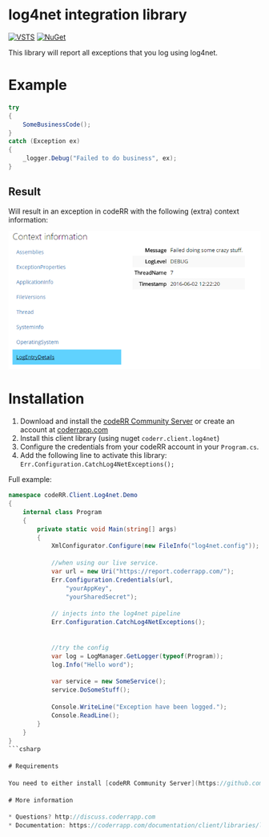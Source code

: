 log4net integration library
===========================

[![VSTS](https://1tcompany.visualstudio.com/_apis/public/build/definitions/75570083-b1ef-4e78-88e2-5db4982f756c/13/badge)]() [![NuGet](https://img.shields.io/nuget/dt/codeRR.Client.log4net.svg?style=flat-square)]()

This library will report all exceptions that you log using log4net.

# Example

```csharp
try
{
    SomeBusinessCode();
}
catch (Exception ex)
{
    _logger.Debug("Failed to do business", ex);
}
```

## Result

Will result in an exception in codeRR with the following (extra) context information:

![](docs/contextinfo.png)


# Installation

1. Download and install the [codeRR Community Server](https://github.com/coderrapp/coderr.server) or create an account at [coderrapp.com](https://coderrapp.com)
2. Install this client library (using nuget `coderr.client.log4net`)
3. Configure the credentials from your codeRR account in your `Program.cs`.
4. Add the following line to activate this library: `Err.Configuration.CatchLog4NetExceptions();`

Full example:

```csharp
namespace codeRR.Client.Log4net.Demo
{
    internal class Program
    {
        private static void Main(string[] args)
        {
            XmlConfigurator.Configure(new FileInfo("log4net.config"));

			//when using our live service.
            var url = new Uri("https://report.coderrapp.com/");
            Err.Configuration.Credentials(url,
                "yourAppKey",
                "yourSharedSecret");

            // injects into the log4net pipeline
            Err.Configuration.CatchLog4NetExceptions();

			
			//try the config
            var log = LogManager.GetLogger(typeof(Program));
            log.Info("Hello word");

            var service = new SomeService();
            service.DoSomeStuff();

            Console.WriteLine("Exception have been logged.");
            Console.ReadLine();
        }
    }
}
```csharp

# Requirements

You need to either install [codeRR Community Server](https://github.com/coderrapp/coderr.server) or use [codeRR Live](https://coderrapp.com/live).

# More information

* Questions? http://discuss.coderrapp.com
* Documentation: https://coderrapp.com/documentation/client/libraries/log4net/

